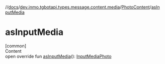 //[docs](../../../index.md)/[dev.inmo.tgbotapi.types.message.content.media](../index.md)/[PhotoContent](index.md)/[asInputMedia](as-input-media.md)



# asInputMedia  
[common]  
Content  
open override fun [asInputMedia](as-input-media.md)(): [InputMediaPhoto](../../dev.inmo.tgbotapi.types.InputMedia/-input-media-photo/index.md)  




